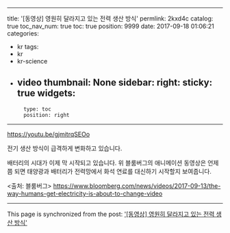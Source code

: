
---
title: '[동영상] 영원히 달라지고 있는 전력 생산 방식'
permlink: 2kxd4c
catalog: true
toc_nav_num: true
toc: true
position: 9999
date: 2017-09-18 01:06:21
categories:
- kr
tags:
- kr
- kr-science
- video
thumbnail: None
sidebar:
    right:
        sticky: true
widgets:
    -
        type: toc
        position: right
---


https://youtu.be/gjmitrqSEOo


전기 생산 방식이 급격하게 변화하고 있습니다.

배터리의 시대가 이제 막 시작되고 있습니다. 위 블룸버그의 애니메이션 동영상은 언제쯤 되면 태양광과 배터리가 전력망에서 화석 연료를 대신하기 시작할지 보여줍니다. 

<출처: 블룸버그>
https://www.bloomberg.com/news/videos/2017-09-13/the-way-humans-get-electricity-is-about-to-change-video

- - -

This page is synchronized from the post: ['[동영상] 영원히 달라지고 있는 전력 생산 방식'](https://steemit.com/@pius.pius/2kxd4c)
